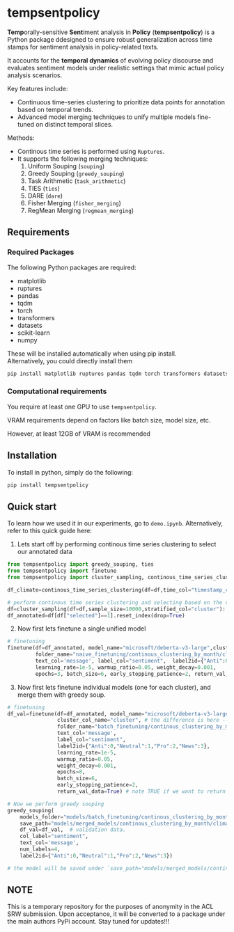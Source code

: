 # tempsentpolicy

**Temp**orally-sensitive **Sent**iment analysis in **Policy** (**tempsentpolicy**) is a Python package ddesigned to ensure robust generalization across time stamps for sentiment analysis in policy-related texts. 

It accounts for the **temporal dynamics** of evolving policy discourse and evaluates sentiment models under realistic settings that mimic actual policy analysis scenarios.  

Key features include:
- Continuous time-series clustering to prioritize data points for annotation based on temporal trends.  
- Advanced model merging techniques to unify multiple models fine-tuned on distinct temporal slices.  


Methods:  
- Continous time series is performed using `Ruptures`.
- It supports the following merging techniques:  
    1. Uniform Souping (`souping`)
    2. Greedy Souping (`greedy_souping`)
    3. Task Arithmetic (`task_arithmetic`)
    4. TIES (`ties`)
    5. DARE (`dare`)
    6. Fisher Merging (`fisher_merging`)
    7. RegMean Merging  (`regmean_merging`)



## Requirements


### Required Packages 

The following Python packages are required:  

- matplotlib
- ruptures
- pandas
- tqdm
- torch
- transformers
- datasets
- scikit-learn
- numpy

These will be installed automatically when using pip install.   
Alternatively, you could directly install them  

```bash
pip install matplotlib ruptures pandas tqdm torch transformers datasets scikit-learn numpy
```

### Computational requirements

You require at least one GPU to use `tempsentpolicy`.

VRAM requirements depend on factors like batch size, model size, etc. 

However, at least 12GB of VRAM is recommended

## Installation 

To install in python, simply do the following:

```python
pip install tempsentpolicy
```

## Quick start

To learn how we used it in our experiments, go to `demo.ipynb`. Alternatively, refer to this quick guide here:   

1. Lets start off by performing continous time series clustering to select our annotated data

```python
from tempsentpolicy import greedy_souping, ties
from tempsentpolicy import finetune
from tempsentpolicy import cluster_sampling, continous_time_series_clustering

df_climate=continous_time_series_clustering(df=df,time_col="timestamp_col",level="M", plot=False, penalty=0.1) # note that level "M" stands for Month

# perform continous time series clustering and selecting based on the clusters
df=cluster_sampling(df=df,sample_size=10000,stratified_col="cluster"):
df_annotated=df[df["selected"]==1].reset_index(drop=True)
```

2. Now first lets finetune a single unified model 

```python
# finetuning
finetune(df=df_annotated, model_name="microsoft/deberta-v3-large",cluster_col_name=None,
         folder_name="naive_finetuning/continous_clustering_by_month/climate_change", # note folder name to save our models
         text_col='message', label_col="sentiment",  label2id={"Anti":0,"Neutral":1,"Pro":2,"News":3},
         learning_rate=1e-5, warmup_ratio=0.05, weight_decay=0.001,
         epochs=3, batch_size=6, early_stopping_patience=2, return_val_data=False)

```

3. Now first lets finetune individual models (one for each cluster), and merge them with greedy soup. 

```python
# finetuning
df_val=finetune(df=df_annotated, model_name="microsoft/deberta-v3-large",
                cluster_col_name="cluster", # the difference is here --> we use "cluster" instead of None
                folder_name="batch_finetuning/continous_clustering_by_month/climate_change", # note folder name to save our models
                text_col='message', 
                label_col="sentiment",  
                label2id={"Anti":0,"Neutral":1,"Pro":2,"News":3},
                learning_rate=1e-5, 
                warmup_ratio=0.05, 
                weight_decay=0.001,
                epochs=8, 
                batch_size=6, 
                early_stopping_patience=2, 
                return_val_data=True) # note TRUE if we want to return validation data. 

# Now we perform greedy souping
greedy_souping(
    models_folder="models/batch_finetuning/continous_clustering_by_month/climate_change/deberta-v3-large", # where the individual models are saved
    save_path="models/merged_models/continous_clustering_by_month/climate_change/greedy_soup/deberta-v3-large", # the merged model will be saved here
    df_val=df_val,  # validation data. 
    col_label="sentiment",
    text_col='message',
    num_labels=4,
    label2id={"Anti":0,"Neutral":1,"Pro":2,"News":3})

# the model will be saved under `save_path="models/merged_models/continous_clustering_by_month/climate_change/greedy_soup/deberta-v3-large"`

```

## NOTE

This is a temporary repository for the purposes of anonymity in the ACL SRW submission. Upon acceptance, it will be converted to a package under the main authors PyPi account. Stay tuned for updates!!!   



